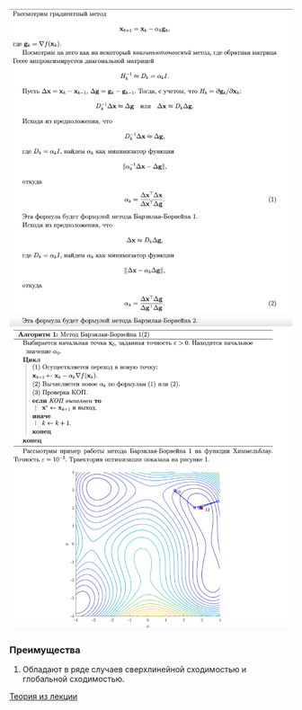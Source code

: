 ![img.png](img.png)
![img_1.png](img_1.png)

### Преимущества
1. Обладают в ряде случаев сверхлинейной сходимостью и глобальной сходимостью.

[Теория из лекции](https://www.open.etu.ru/assets/courseware/v1/5275e1fa87b6a085b244266f8a2b6c54/asset-v1:kafedra-cad+opt-methods+spring_2024+type@asset+block/конспект3_5.pdf)